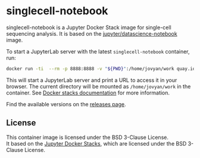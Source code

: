 # singlecell-notebook

singlecell-notebook is a Jupyter Docker Stack image for single-cell sequencing analysis. It is based on the [jupyter/datascience-notebook](quay.io/jupyter/datascience-notebook) image.

To start a JupyterLab server with the latest `singlecell-notebook` container, run:

```bash
docker run -ti  --rm -p 8888:8888 -v "${PWD}":/home/jovyan/work quay.io/fbnrst/singlecell-notebook:latest
```

This will start a JupyterLab server and print a URL to access it in your browser. The current directory will be mounted as `/home/jovyan/work` in the container. See [Docker stacks documentation](https://jupyter-docker-stacks.readthedocs.io/en/latest/index.html) for more information.

<!-- For production use, rather use specific versions of the container, e.g.:

```bash
docker run -ti  --rm -p 8888:8888 -v "${PWD}":/home/jovyan/work git.mpi-cbg.de:5050/huch_lab/docker/singlecell:v0.0.1
``` -->

Find the available versions on the [releases page](https://quay.io/repository/fbnrst/singlecell-notebook).

## License
This container image is licensed under the BSD 3-Clause License.  
It based on the [Jupyter Docker Stacks](https://jupyter-docker-stacks.readthedocs.io), which are licensed under the BSD 3-Clause License.